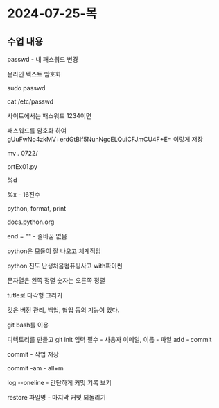 # 2024-07-25-목

## 수업 내용

passwd - 내 패스워드 변경

온라인 텍스트 암호화

sudo passwd

cat /etc/passwd

사이트에서는 패스워드 1234이면 

패스워드를 암호화 하여 gUuFwNo4zkMV+erdGtBlf5NunNgcELQuiCFJmCU4F+E= 이렇게 저장

mv *.* 0722/

prtEx01.py

%d 

%x - 16진수

python, format, print

docs.python.org

end = "" - 줄바꿈 없음

python은 모듈이 잘 나오고 체계적임

python 진도 난생처음컴퓨팅사고 with파이썬

문자열은 왼쪽 정렬 숫자는 오른쪽 정렬

tutle로 다각형 그리기

깃은 버전 관리, 백업, 협업 등의 기능이 있다.

git bash를 이용

디렉토리를 만들고 git init 입력 필수 - 사용자 이메일, 이름 - 파일 add - commit

commit - 작업 저장

commit -am - all+m

log --oneline - 간단하게 커밋 기록 보기

restore 파일명 - 마지막 커밋 되돌리기
